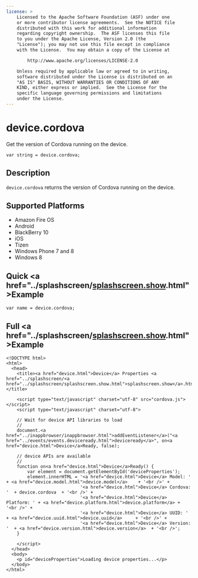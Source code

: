 ```yaml
---
license: >
    Licensed to the Apache Software Foundation (ASF) under one
    or more contributor license agreements.  See the NOTICE file
    distributed with this work for additional information
    regarding copyright ownership.  The ASF licenses this file
    to you under the Apache License, Version 2.0 (the
    "License"); you may not use this file except in compliance
    with the License.  You may obtain a copy of the License at

        http://www.apache.org/licenses/LICENSE-2.0

    Unless required by applicable law or agreed to in writing,
    software distributed under the License is distributed on an
    "AS IS" BASIS, WITHOUT WARRANTIES OR CONDITIONS OF ANY
    KIND, either express or implied.  See the License for the
    specific language governing permissions and limitations
    under the License.
---
```


# device.cordova

Get the version of Cordova running on the device.

    var string = device.cordova;

## Description

`device.cordova` returns the version of Cordova running on the device.

## Supported Platforms

- Amazon Fire OS
- Android
- BlackBerry 10
- iOS
- Tizen
- Windows Phone 7 and 8
- Windows 8

## Quick <a href="../splashscreen/<a href="../splashscreen/splashscreen.show.html">splashscreen.show</a>.html">Example</a>

    var name = device.cordova;

## Full <a href="../splashscreen/<a href="../splashscreen/splashscreen.show.html">splashscreen.show</a>.html">Example</a>

    <!DOCTYPE html>
    <html>
      <head>
        <title><a href="device.html">Device</a> Properties <a href="../splashscreen/<a href="../splashscreen/splashscreen.show.html">splashscreen.show</a>.html">Example</a></title>

        <script type="text/javascript" charset="utf-8" src="cordova.js"></script>
        <script type="text/javascript" charset="utf-8">

        // Wait for device API libraries to load
        //
        document.<a href="../inappbrowser/inappbrowser.html">addEventListener</a>("<a href="../events/events.deviceready.html">deviceready</a>", on<a href="device.html">Device</a>Ready, false);

        // device APIs are available
        //
        function on<a href="device.html">Device</a>Ready() {
            var element = document.getElementById('deviceProperties');
            element.innerHTML = '<a href="device.html">Device</a> Model: '    + <a href="device.model.html">device.model</a>    + '<br />' +
                                '<a href="device.html">Device</a> Cordova: '  + device.cordova  + '<br />' +
                                '<a href="device.html">Device</a> Platform: ' + <a href="device.platform.html">device.platform</a> + '<br />' +
                                '<a href="device.html">Device</a> UUID: '     + <a href="device.uuid.html">device.uuid</a>     + '<br />' +
                                '<a href="device.html">Device</a> Version: '  + <a href="device.version.html">device.version</a>  + '<br />';
        }

        </script>
      </head>
      <body>
        <p id="deviceProperties">Loading device properties...</p>
      </body>
    </html>

